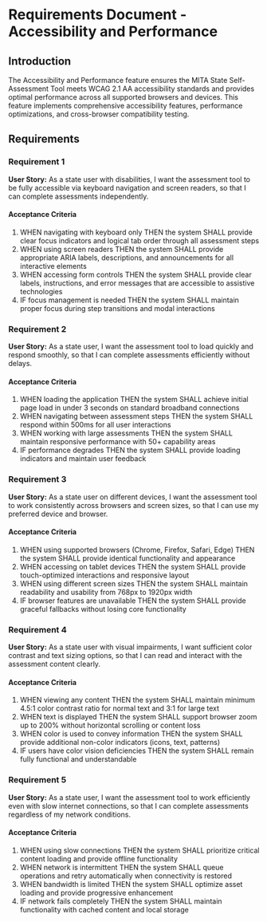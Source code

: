 # Requirements Document - Accessibility and Performance

## Introduction

The Accessibility and Performance feature ensures the MITA State Self-Assessment Tool meets WCAG 2.1 AA accessibility standards and provides optimal performance across all supported browsers and devices. This feature implements comprehensive accessibility features, performance optimizations, and cross-browser compatibility testing.

## Requirements

### Requirement 1

**User Story:** As a state user with disabilities, I want the assessment tool to be fully accessible via keyboard navigation and screen readers, so that I can complete assessments independently.

#### Acceptance Criteria

1. WHEN navigating with keyboard only THEN the system SHALL provide clear focus indicators and logical tab order through all assessment steps
2. WHEN using screen readers THEN the system SHALL provide appropriate ARIA labels, descriptions, and announcements for all interactive elements
3. WHEN accessing form controls THEN the system SHALL provide clear labels, instructions, and error messages that are accessible to assistive technologies
4. IF focus management is needed THEN the system SHALL maintain proper focus during step transitions and modal interactions

### Requirement 2

**User Story:** As a state user, I want the assessment tool to load quickly and respond smoothly, so that I can complete assessments efficiently without delays.

#### Acceptance Criteria

1. WHEN loading the application THEN the system SHALL achieve initial page load in under 3 seconds on standard broadband connections
2. WHEN navigating between assessment steps THEN the system SHALL respond within 500ms for all user interactions
3. WHEN working with large assessments THEN the system SHALL maintain responsive performance with 50+ capability areas
4. IF performance degrades THEN the system SHALL provide loading indicators and maintain user feedback

### Requirement 3

**User Story:** As a state user on different devices, I want the assessment tool to work consistently across browsers and screen sizes, so that I can use my preferred device and browser.

#### Acceptance Criteria

1. WHEN using supported browsers (Chrome, Firefox, Safari, Edge) THEN the system SHALL provide identical functionality and appearance
2. WHEN accessing on tablet devices THEN the system SHALL provide touch-optimized interactions and responsive layout
3. WHEN using different screen sizes THEN the system SHALL maintain readability and usability from 768px to 1920px width
4. IF browser features are unavailable THEN the system SHALL provide graceful fallbacks without losing core functionality

### Requirement 4

**User Story:** As a state user with visual impairments, I want sufficient color contrast and text sizing options, so that I can read and interact with the assessment content clearly.

#### Acceptance Criteria

1. WHEN viewing any content THEN the system SHALL maintain minimum 4.5:1 color contrast ratio for normal text and 3:1 for large text
2. WHEN text is displayed THEN the system SHALL support browser zoom up to 200% without horizontal scrolling or content loss
3. WHEN color is used to convey information THEN the system SHALL provide additional non-color indicators (icons, text, patterns)
4. IF users have color vision deficiencies THEN the system SHALL remain fully functional and understandable

### Requirement 5

**User Story:** As a state user, I want the assessment tool to work efficiently even with slow internet connections, so that I can complete assessments regardless of my network conditions.

#### Acceptance Criteria

1. WHEN using slow connections THEN the system SHALL prioritize critical content loading and provide offline functionality
2. WHEN network is intermittent THEN the system SHALL queue operations and retry automatically when connectivity is restored
3. WHEN bandwidth is limited THEN the system SHALL optimize asset loading and provide progressive enhancement
4. IF network fails completely THEN the system SHALL maintain functionality with cached content and local storage